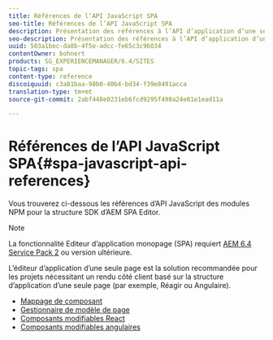```yaml
---
title: Références de l’API JavaScript SPA
seo-title: Références de l’API JavaScript SPA
description: Présentation des références à l’API d’application d’une seule page
seo-description: Présentation des références à l’API d’application d’une seule page
uuid: 503a1bec-da8b-4f5e-adcc-fe65c3c96034
contentOwner: bohnert
products: SG_EXPERIENCEMANAGER/6.4/SITES
topic-tags: spa
content-type: reference
discoiquuid: c3a81baa-98b0-40b4-bd34-f39e8491acca
translation-type: tm+mt
source-git-commit: 2abf448e0231eb6fcd9295f498a24e81e1ead11a

---
```



# Références de l’API JavaScript SPA{#spa-javascript-api-references}

Vous trouverez ci-dessous les références d’API JavaScript des modules NPM pour la structure SDK d’AEM SPA Editor.

>[!NOTE]
>La fonctionnalité Editeur d’application monopage (SPA) requiert [AEM 6.4 Service Pack 2](https://helpx.adobe.com/experience-manager/6-4/release-notes/sp-release-notes.html) ou version ultérieure.
>
>L’éditeur d’application d’une seule page est la solution recommandée pour les projets nécessitant un rendu côté client basé sur la structure d’application d’une seule page (par exemple, Réagir ou Angulaire).

* [Mappage de composant](https://www.npmjs.com/package/@adobe/cq-spa-component-mapping)
* [Gestionnaire de modèle de page](https://www.npmjs.com/package/@adobe/cq-spa-page-model-manager)
* [Composants modifiables React](https://www.npmjs.com/package/@adobe/cq-react-editable-components)
* [Composants modifiables angulaires](https://www.npmjs.com/package/@adobe/cq-angular-editable-components)